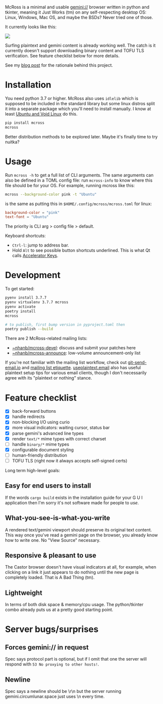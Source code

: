 McRoss is a minimal and usable [gemini://](https://gemini.circumlunar.space/)
browser written in python and tkinter, meaning it Just Works (tm) on any
self-respecting desktop OS: Linux, Windows, Mac OS, and maybe the BSDs?
Never tried one of those.

It currently looks like this:

![](https://junk.imnhan.com/mcross.png)

Surfing plaintext and gemini content is already working well. The catch is it
currently doesn't support downloading binary content and TOFU TLS verification.
See feature checklist below for more details.

See my [blog post][1] for the rationale behind this project.


# Installation

You need python 3.7 or higher. McRoss also uses `idlelib` which is supposed to
be included in the standard library but some linux distros split it into a
separate package which you'll need to install manually. I know at least [Ubuntu
and Void Linux][2] do this.

```sh
pip install mcross
mcross
```

Better distribution methods to be explored later.
Maybe it's finally time to try nuitka?

# Usage

Run `mcross -h` to get a full list of CLI arguments. The same arguments can
also be defined in a TOML config file: run `mcross-info` to know where this
file should be for your OS. For example, running mcross like this:

```sh
mcross --background-color pink -t "Ubuntu"
```

is the same as putting this in `$HOME/.config/mcross/mcross.toml` for linux:

```toml
background-color = "pink"
text-font = "Ubuntu"
```

The priority is CLI arg > config file > default.

Keyboard shortcuts:

- `Ctrl-l`: jump to address bar.
- Hold `Alt` to see possible button shortcuts underlined. This is what Qt calls
  [Accelerator Keys](https://doc.qt.io/qt-5/accelerators.html).


# Development

To get started:

```sh
pyenv install 3.7.7
pyenv virtualenv 3.7.7 mcross
pyenv activate
poetry install
mcross

# to publish, first bump version in pyproject.toml then
poetry publish --build
```

There are 2 McRoss-related mailing lists:

- [~nhanb/mcross-devel](https://lists.sr.ht/~nhanb/mcross-devel): discuss and
  submit your patches here
- [~nhanb/mcross-announce](https://lists.sr.ht/~nhanb/mcross-announce):
  low-volume announcement-only list

If you're not familiar with the mailing list workflow, check out
[git-send-email.io][3] and [mailing list etiquette][4]. [useplaintext.email][5]
also has useful plaintext setup tips for various email clients, though I don't
necessarily agree with its "plaintext or nothing" stance.


# Feature checklist

- [x] back-forward buttons
- [x] handle redirects
- [x] non-blocking I/O using curio
- [x] more visual indicators: waiting cursor, status bar
- [x] parse gemini's advanced line types
- [x] render `text/*` mime types with correct charset
- [ ] handle `binary/*` mime types
- [x] configurable document styling
- [ ] human-friendly distribution
- [ ] TOFU TLS (right now it always accepts self-signed certs)

Long term high-level goals:

## Easy for end users to install

If the words `cargo build` exists in the installation guide for your G U I
application then I'm sorry it's not software made for people to _use_.

## What-you-see-is-what-you-write

A rendered text/gemini viewport should preserve its original text content.
This way once you've read a gemini page on the browser, you already know how to
write one. No "View Source" necessary.

## Responsive & pleasant to use

The Castor browser doesn't have visual indicators at all, for example, when
clicking on a link it just appears to do nothing until the new page is
completely loaded. That is A Bad Thing (tm).

## Lightweight

In terms of both disk space & memory/cpu usage.
The python/tkinter combo already puts us at a pretty good starting point.

# Server bugs/surprises

## Forces gemini:// in request

Spec says protocol part is optional, but if I omit that one the server will
respond with `53 No proxying to other hosts!`.

## Newline

Spec says a newline should be \r\n but the server running
gemini.circumlunar.space just uses \n every time.

[1]: https://hi.imnhan.com/posts/introducing-mcross-a-minimal-gemini-browser/
[2]: https://todo.sr.ht/~nhanb/mcross/3
[3]: https://git-send-email.io/
[4]: https://man.sr.ht/lists.sr.ht/etiquette.md
[5]: https://useplaintext.email/
